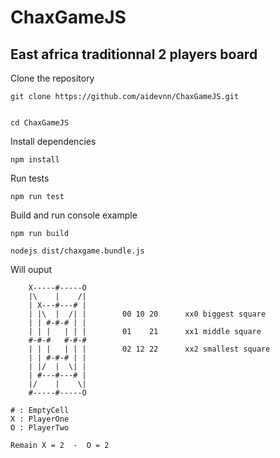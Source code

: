 # ChaxGameJS
## East africa traditionnal 2 players board


Clone the repository
```
git clone https://github.com/aidevnn/ChaxGameJS.git


cd ChaxGameJS
```

Install dependencies
```
npm install
```

Run tests
```
npm run test
```

Build and run console example
```
npm run build

nodejs dist/chaxgame.bundle.js
```

Will ouput
```
    X-----#-----O
    |\    |    /|
    | X---#---# |
    | |\  |  /| |        00 10 20      xx0 biggest square
    | | #-#-# | |                
    | | |   | | |        01    21      xx1 middle square
    #-#-#   #-#-#                
    | | |   | | |        02 12 22      xx2 smallest square
    | | #-#-# | |                
    | |/  |  \| |                
    | #---#---# |
    |/    |    \|
    #-----#-----O

# : EmptyCell
X : PlayerOne
O : PlayerTwo

Remain X = 2  -  O = 2
```